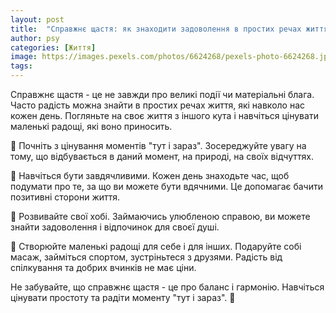 ```yaml
---
layout: post
title:  "Справжнє щастя: як знаходити задоволення в простих речах життя."
author: psy
categories: [Життя]
image: https://images.pexels.com/photos/6624268/pexels-photo-6624268.jpeg?auto=compress&cs=tinysrgb&fit=crop&h=627&w=1200
tags: 
---
```


Справжнє щастя - це не завжди про великі події чи матеріальні блага. Часто радість можна знайти в простих речах життя, які навколо нас кожен день. Погляньте на своє життя з іншого кута і навчіться цінувати маленькі радощі, які воно приносить.

🌿 Почніть з цінування моментів "тут і зараз". Зосереджуйте увагу на тому, що відбувається в даний момент, на природі, на своїх відчуттях.

🌸 Навчіться бути завдячливими. Кожен день знаходьте час, щоб подумати про те, за що ви можете бути вдячними. Це допомагає бачити позитивні сторони життя.

🎨 Розвивайте свої хобі. Займаючись улюбленою справою, ви можете знайти задоволення і відпочинок для своєї душі.

💖 Створюйте маленькі радощі для себе і для інших. Подаруйте собі масаж, займіться спортом, зустріньтеся з друзями. Радість від спілкування та добрих вчинків не має ціни.

Не забувайте, що справжнє щастя - це про баланс і гармонію. Навчіться цінувати простоту та радіти моменту "тут і зараз". 🌟


